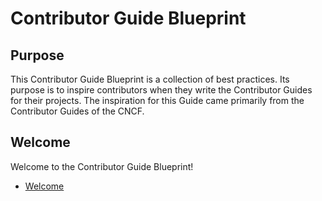# Contributor Guide Blueprint

## Purpose

This Contributor Guide Blueprint is a collection of best practices. Its purpose is to inspire contributors when they write the Contributor Guides for their projects. The inspiration for this Guide came primarily from the Contributor Guides of the CNCF.

## Welcome

Welcome to the Contributor Guide Blueprint!

- [Welcome](#welcome)
